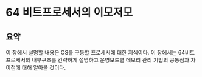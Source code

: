# 64 비트프로세서의 이모저모


## 요약

이 장에서 설명할 내용은 OS를 구동할 프로세서에 대한 지식이다. 이 장에서는 64비트 프로세서의 내부구조를 간략하게 설명하고 운영모드별 메모리 관리 기법의 공통점과 차이점에 대해 알아볼 것이다.



